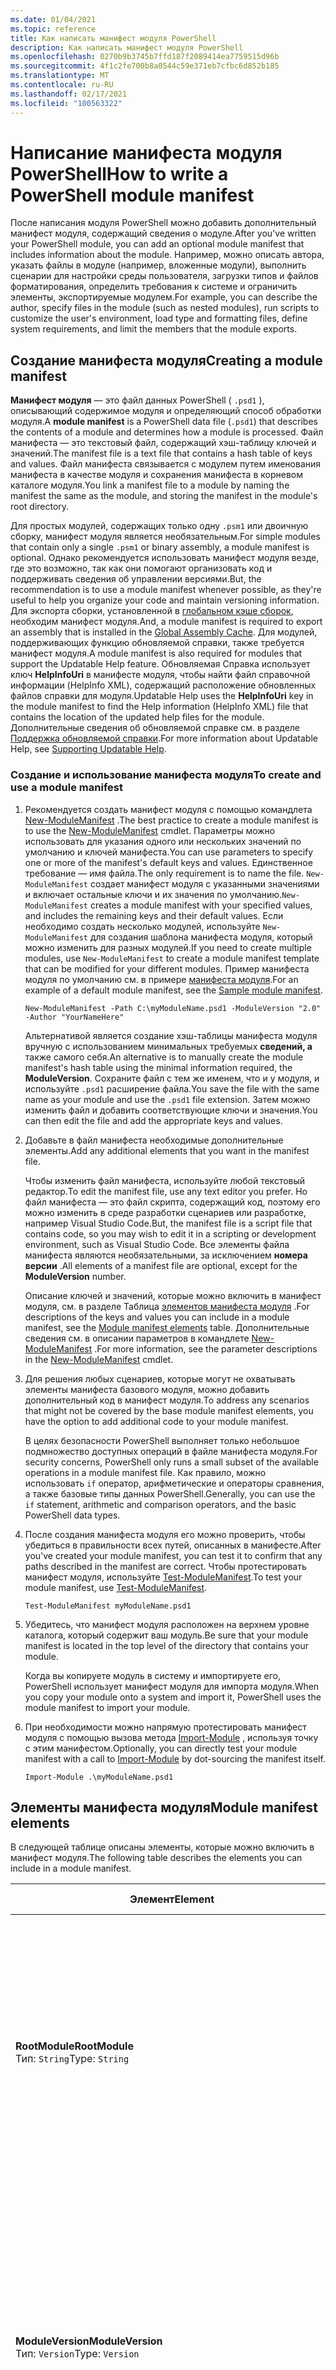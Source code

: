 ```yaml
---
ms.date: 01/04/2021
ms.topic: reference
title: Как написать манифест модуля PowerShell
description: Как написать манифест модуля PowerShell
ms.openlocfilehash: 0270b9b3745b7ffd187f2089414ea7759515d96b
ms.sourcegitcommit: 4f1c2fe700b8a0544c59e371eb7cfbc6d852b185
ms.translationtype: MT
ms.contentlocale: ru-RU
ms.lasthandoff: 02/17/2021
ms.locfileid: "100563322"
---
```

# <a name="how-to-write-a-powershell-module-manifest"></a><span data-ttu-id="43aaa-103">Написание манифеста модуля PowerShell</span><span class="sxs-lookup"><span data-stu-id="43aaa-103">How to write a PowerShell module manifest</span></span>

<span data-ttu-id="43aaa-104">После написания модуля PowerShell можно добавить дополнительный манифест модуля, содержащий сведения о модуле.</span><span class="sxs-lookup"><span data-stu-id="43aaa-104">After you've written your PowerShell module, you can add an optional module manifest that includes information about the module.</span></span> <span data-ttu-id="43aaa-105">Например, можно описать автора, указать файлы в модуле (например, вложенные модули), выполнить сценарии для настройки среды пользователя, загрузки типов и файлов форматирования, определить требования к системе и ограничить элементы, экспортируемые модулем.</span><span class="sxs-lookup"><span data-stu-id="43aaa-105">For example, you can describe the author, specify files in the module (such as nested modules), run scripts to customize the user's environment, load type and formatting files, define system requirements, and limit the members that the module exports.</span></span>

## <a name="creating-a-module-manifest"></a><span data-ttu-id="43aaa-106">Создание манифеста модуля</span><span class="sxs-lookup"><span data-stu-id="43aaa-106">Creating a module manifest</span></span>

<span data-ttu-id="43aaa-107">**Манифест модуля** — это файл данных PowerShell ( `.psd1` ), описывающий содержимое модуля и определяющий способ обработки модуля.</span><span class="sxs-lookup"><span data-stu-id="43aaa-107">A **module manifest** is a PowerShell data file (`.psd1`) that describes the contents of a module and determines how a module is processed.</span></span> <span data-ttu-id="43aaa-108">Файл манифеста — это текстовый файл, содержащий хэш-таблицу ключей и значений.</span><span class="sxs-lookup"><span data-stu-id="43aaa-108">The manifest file is a text file that contains a hash table of keys and values.</span></span> <span data-ttu-id="43aaa-109">Файл манифеста связывается с модулем путем именования манифеста в качестве модуля и сохранения манифеста в корневом каталоге модуля.</span><span class="sxs-lookup"><span data-stu-id="43aaa-109">You link a manifest file to a module by naming the manifest the same as the module, and storing the manifest in the module's root directory.</span></span>

<span data-ttu-id="43aaa-110">Для простых модулей, содержащих только одну `.psm1` или двоичную сборку, манифест модуля является необязательным.</span><span class="sxs-lookup"><span data-stu-id="43aaa-110">For simple modules that contain only a single `.psm1` or binary assembly, a module manifest is optional.</span></span> <span data-ttu-id="43aaa-111">Однако рекомендуется использовать манифест модуля везде, где это возможно, так как они помогают организовать код и поддерживать сведения об управлении версиями.</span><span class="sxs-lookup"><span data-stu-id="43aaa-111">But, the recommendation is to use a module manifest whenever possible, as they're useful to help you organize your code and maintain versioning information.</span></span> <span data-ttu-id="43aaa-112">Для экспорта сборки, установленной в [глобальном кэше сборок](/dotnet/framework/app-domains/gac), необходим манифест модуля.</span><span class="sxs-lookup"><span data-stu-id="43aaa-112">And, a module manifest is required to export an assembly that is installed in the [Global Assembly Cache](/dotnet/framework/app-domains/gac).</span></span> <span data-ttu-id="43aaa-113">Для модулей, поддерживающих функцию обновляемой справки, также требуется манифест модуля.</span><span class="sxs-lookup"><span data-stu-id="43aaa-113">A module manifest is also required for modules that support the Updatable Help feature.</span></span> <span data-ttu-id="43aaa-114">Обновляемая Справка использует ключ **HelpInfoUri** в манифесте модуля, чтобы найти файл справочной информации (HelpInfo XML), содержащий расположение обновленных файлов справки для модуля.</span><span class="sxs-lookup"><span data-stu-id="43aaa-114">Updatable Help uses the **HelpInfoUri** key in the module manifest to find the Help information (HelpInfo XML) file that contains the location of the updated help files for the module.</span></span> <span data-ttu-id="43aaa-115">Дополнительные сведения об обновляемой справке см. в разделе [Поддержка обновляемой справки](./supporting-updatable-help.md).</span><span class="sxs-lookup"><span data-stu-id="43aaa-115">For more information about Updatable Help, see [Supporting Updatable Help](./supporting-updatable-help.md).</span></span>

### <a name="to-create-and-use-a-module-manifest"></a><span data-ttu-id="43aaa-116">Создание и использование манифеста модуля</span><span class="sxs-lookup"><span data-stu-id="43aaa-116">To create and use a module manifest</span></span>

1. <span data-ttu-id="43aaa-117">Рекомендуется создать манифест модуля с помощью командлета [New-ModuleManifest](/powershell/module/Microsoft.PowerShell.Core/New-ModuleManifest) .</span><span class="sxs-lookup"><span data-stu-id="43aaa-117">The best practice to create a module manifest is to use the [New-ModuleManifest](/powershell/module/Microsoft.PowerShell.Core/New-ModuleManifest) cmdlet.</span></span> <span data-ttu-id="43aaa-118">Параметры можно использовать для указания одного или нескольких значений по умолчанию и ключей манифеста.</span><span class="sxs-lookup"><span data-stu-id="43aaa-118">You can use parameters to specify one or more of the manifest's default keys and values.</span></span> <span data-ttu-id="43aaa-119">Единственное требование — имя файла.</span><span class="sxs-lookup"><span data-stu-id="43aaa-119">The only requirement is to name the file.</span></span> <span data-ttu-id="43aaa-120">`New-ModuleManifest` создает манифест модуля с указанными значениями и включает остальные ключи и их значения по умолчанию.</span><span class="sxs-lookup"><span data-stu-id="43aaa-120">`New-ModuleManifest` creates a module manifest with your specified values, and includes the remaining keys and their default values.</span></span> <span data-ttu-id="43aaa-121">Если необходимо создать несколько модулей, используйте `New-ModuleManifest` для создания шаблона манифеста модуля, который можно изменить для разных модулей.</span><span class="sxs-lookup"><span data-stu-id="43aaa-121">If you need to create multiple modules, use `New-ModuleManifest` to create a module manifest template that can be modified for your different modules.</span></span> <span data-ttu-id="43aaa-122">Пример манифеста модуля по умолчанию см. в примере [манифеста модуля](#sample-module-manifest).</span><span class="sxs-lookup"><span data-stu-id="43aaa-122">For an example of a default module manifest, see the [Sample module manifest](#sample-module-manifest).</span></span>

   `New-ModuleManifest -Path C:\myModuleName.psd1 -ModuleVersion "2.0" -Author "YourNameHere"`

   <span data-ttu-id="43aaa-123">Альтернативой является создание хэш-таблицы манифеста модуля вручную с использованием минимальных требуемых **сведений, а** также самого себя.</span><span class="sxs-lookup"><span data-stu-id="43aaa-123">An alternative is to manually create the module manifest's hash table using the minimal information required, the **ModuleVersion**.</span></span> <span data-ttu-id="43aaa-124">Сохраните файл с тем же именем, что и у модуля, и используйте `.psd1` расширение файла.</span><span class="sxs-lookup"><span data-stu-id="43aaa-124">You save the file with the same name as your module and use the `.psd1` file extension.</span></span> <span data-ttu-id="43aaa-125">Затем можно изменить файл и добавить соответствующие ключи и значения.</span><span class="sxs-lookup"><span data-stu-id="43aaa-125">You can then edit the file and add the appropriate keys and values.</span></span>

1. <span data-ttu-id="43aaa-126">Добавьте в файл манифеста необходимые дополнительные элементы.</span><span class="sxs-lookup"><span data-stu-id="43aaa-126">Add any additional elements that you want in the manifest file.</span></span>

   <span data-ttu-id="43aaa-127">Чтобы изменить файл манифеста, используйте любой текстовый редактор.</span><span class="sxs-lookup"><span data-stu-id="43aaa-127">To edit the manifest file, use any text editor you prefer.</span></span> <span data-ttu-id="43aaa-128">Но файл манифеста — это файл скрипта, содержащий код, поэтому его можно изменить в среде разработки сценариев или разработке, например Visual Studio Code.</span><span class="sxs-lookup"><span data-stu-id="43aaa-128">But, the manifest file is a script file that contains code, so you may wish to edit it in a scripting or development environment, such as Visual Studio Code.</span></span> <span data-ttu-id="43aaa-129">Все элементы файла манифеста являются необязательными, за исключением **номера версии** .</span><span class="sxs-lookup"><span data-stu-id="43aaa-129">All elements of a manifest file are optional, except for the **ModuleVersion** number.</span></span>

   <span data-ttu-id="43aaa-130">Описание ключей и значений, которые можно включить в манифест модуля, см. в разделе Таблица [элементов манифеста модуля](#module-manifest-elements) .</span><span class="sxs-lookup"><span data-stu-id="43aaa-130">For descriptions of the keys and values you can include in a module manifest, see the [Module manifest elements](#module-manifest-elements) table.</span></span> <span data-ttu-id="43aaa-131">Дополнительные сведения см. в описании параметров в командлете [New-ModuleManifest](/powershell/module/Microsoft.PowerShell.Core/New-ModuleManifest) .</span><span class="sxs-lookup"><span data-stu-id="43aaa-131">For more information, see the parameter descriptions in the [New-ModuleManifest](/powershell/module/Microsoft.PowerShell.Core/New-ModuleManifest) cmdlet.</span></span>

1. <span data-ttu-id="43aaa-132">Для решения любых сценариев, которые могут не охватывать элементы манифеста базового модуля, можно добавить дополнительный код в манифест модуля.</span><span class="sxs-lookup"><span data-stu-id="43aaa-132">To address any scenarios that might not be covered by the base module manifest elements, you have the option to add additional code to your module manifest.</span></span>

   <span data-ttu-id="43aaa-133">В целях безопасности PowerShell выполняет только небольшое подмножество доступных операций в файле манифеста модуля.</span><span class="sxs-lookup"><span data-stu-id="43aaa-133">For security concerns, PowerShell only runs a small subset of the available operations in a module manifest file.</span></span> <span data-ttu-id="43aaa-134">Как правило, можно использовать `if` оператор, арифметические и операторы сравнения, а также базовые типы данных PowerShell.</span><span class="sxs-lookup"><span data-stu-id="43aaa-134">Generally, you can use the `if` statement, arithmetic and comparison operators, and the basic PowerShell data types.</span></span>

1. <span data-ttu-id="43aaa-135">После создания манифеста модуля его можно проверить, чтобы убедиться в правильности всех путей, описанных в манифесте.</span><span class="sxs-lookup"><span data-stu-id="43aaa-135">After you've created your module manifest, you can test it to confirm that any paths described in the manifest are correct.</span></span> <span data-ttu-id="43aaa-136">Чтобы протестировать манифест модуля, используйте [Test-ModuleManifest](/powershell/module/Microsoft.PowerShell.Core/Test-ModuleManifest).</span><span class="sxs-lookup"><span data-stu-id="43aaa-136">To test your module manifest, use [Test-ModuleManifest](/powershell/module/Microsoft.PowerShell.Core/Test-ModuleManifest).</span></span>

   `Test-ModuleManifest myModuleName.psd1`

1. <span data-ttu-id="43aaa-137">Убедитесь, что манифест модуля расположен на верхнем уровне каталога, который содержит ваш модуль.</span><span class="sxs-lookup"><span data-stu-id="43aaa-137">Be sure that your module manifest is located in the top level of the directory that contains your module.</span></span>

   <span data-ttu-id="43aaa-138">Когда вы копируете модуль в систему и импортируете его, PowerShell использует манифест модуля для импорта модуля.</span><span class="sxs-lookup"><span data-stu-id="43aaa-138">When you copy your module onto a system and import it, PowerShell uses the module manifest to import your module.</span></span>

1. <span data-ttu-id="43aaa-139">При необходимости можно напрямую протестировать манифест модуля с помощью вызова метода [Import-Module](/powershell/module/Microsoft.PowerShell.Core/Import-Module) , используя точку с этим манифестом.</span><span class="sxs-lookup"><span data-stu-id="43aaa-139">Optionally, you can directly test your module manifest with a call to [Import-Module](/powershell/module/Microsoft.PowerShell.Core/Import-Module) by dot-sourcing the manifest itself.</span></span>

   `Import-Module .\myModuleName.psd1`

## <a name="module-manifest-elements"></a><span data-ttu-id="43aaa-140">Элементы манифеста модуля</span><span class="sxs-lookup"><span data-stu-id="43aaa-140">Module manifest elements</span></span>

<span data-ttu-id="43aaa-141">В следующей таблице описаны элементы, которые можно включить в манифест модуля.</span><span class="sxs-lookup"><span data-stu-id="43aaa-141">The following table describes the elements you can include in a module manifest.</span></span>

|<span data-ttu-id="43aaa-142">Элемент</span><span class="sxs-lookup"><span data-stu-id="43aaa-142">Element</span></span>|<span data-ttu-id="43aaa-143">Значение по умолчанию</span><span class="sxs-lookup"><span data-stu-id="43aaa-143">Default</span></span>|<span data-ttu-id="43aaa-144">Описание</span><span class="sxs-lookup"><span data-stu-id="43aaa-144">Description</span></span>|
|-------------|-------------|-----------------|
|<span data-ttu-id="43aaa-145">**RootModule**</span><span class="sxs-lookup"><span data-stu-id="43aaa-145">**RootModule**</span></span><br /> <span data-ttu-id="43aaa-146">Тип: `String`</span><span class="sxs-lookup"><span data-stu-id="43aaa-146">Type: `String`</span></span>|`<empty string>`|<span data-ttu-id="43aaa-147">Модуль скрипта или файл двоичного модуля, связанный с этим манифестом.</span><span class="sxs-lookup"><span data-stu-id="43aaa-147">Script module or binary module file associated with this manifest.</span></span> <span data-ttu-id="43aaa-148">Предыдущие версии PowerShell вызвали этот элемент **модулетопроцесс**.</span><span class="sxs-lookup"><span data-stu-id="43aaa-148">Previous versions of PowerShell called this element the **ModuleToProcess**.</span></span><br /> <span data-ttu-id="43aaa-149">Возможные типы для корневого модуля могут быть пустыми, что создает модуль **манифеста** , имя модуля скрипта ( `.psm1` ) или имя двоичного модуля ( `.exe` или `.dll` ).</span><span class="sxs-lookup"><span data-stu-id="43aaa-149">Possible types for the root module can be empty, which creates a **Manifest** module, the name of a script module (`.psm1`), or the name of a binary module (`.exe` or `.dll`).</span></span> <span data-ttu-id="43aaa-150">При размещении имени манифеста модуля ( `.psd1` ) или файла скрипта ( `.ps1` ) в этом элементе возникает ошибка.</span><span class="sxs-lookup"><span data-stu-id="43aaa-150">Placing the name of a module manifest (`.psd1`) or a script file (`.ps1`) in this element causes an error.</span></span> <br /> <span data-ttu-id="43aaa-151">Пример: `RootModule = 'ScriptModule.psm1'`</span><span class="sxs-lookup"><span data-stu-id="43aaa-151">Example: `RootModule = 'ScriptModule.psm1'`</span></span>|
|<span data-ttu-id="43aaa-152">**ModuleVersion**</span><span class="sxs-lookup"><span data-stu-id="43aaa-152">**ModuleVersion**</span></span><br /> <span data-ttu-id="43aaa-153">Тип: `Version`</span><span class="sxs-lookup"><span data-stu-id="43aaa-153">Type: `Version`</span></span>|`'0.0.1'`|<span data-ttu-id="43aaa-154">Номер версии этого модуля.</span><span class="sxs-lookup"><span data-stu-id="43aaa-154">Version number of this module.</span></span> <span data-ttu-id="43aaa-155">Если значение не задано, `New-ModuleManifest`   используется значение по умолчанию.</span><span class="sxs-lookup"><span data-stu-id="43aaa-155">If a value isn't specified, `New-ModuleManifest`   uses the default.</span></span> <span data-ttu-id="43aaa-156">Строка должна иметь возможность преобразования в тип, `Version` например `#.#.#.#` .</span><span class="sxs-lookup"><span data-stu-id="43aaa-156">The string must be able to convert to the type `Version` for example `#.#.#.#`.</span></span> <span data-ttu-id="43aaa-157">`Import-Module` загружает первый найденный модуль в **$PSModulePath** , который соответствует имени, и имеет по крайней мере **высокое значение в** качестве параметра **MinimumVersion** .</span><span class="sxs-lookup"><span data-stu-id="43aaa-157">`Import-Module` loads the first module it finds on the **$PSModulePath** that matches the name, and has at least as high a **ModuleVersion**, as the **MinimumVersion** parameter.</span></span> <span data-ttu-id="43aaa-158">Чтобы импортировать определенную версию, используйте `Import-Module` параметр **RequiredVersion** командлета.</span><span class="sxs-lookup"><span data-stu-id="43aaa-158">To import a specific version, use the `Import-Module` cmdlet's **RequiredVersion** parameter.</span></span><br /> <span data-ttu-id="43aaa-159">Пример: `ModuleVersion = '1.0'`</span><span class="sxs-lookup"><span data-stu-id="43aaa-159">Example: `ModuleVersion = '1.0'`</span></span>|
|<span data-ttu-id="43aaa-160">**GUID**</span><span class="sxs-lookup"><span data-stu-id="43aaa-160">**GUID**</span></span><br /> <span data-ttu-id="43aaa-161">Тип: `GUID`</span><span class="sxs-lookup"><span data-stu-id="43aaa-161">Type: `GUID`</span></span>|`'<GUID>'`|<span data-ttu-id="43aaa-162">Идентификатор, используемый для уникальной идентификации этого модуля.</span><span class="sxs-lookup"><span data-stu-id="43aaa-162">ID used to uniquely identify this module.</span></span> <span data-ttu-id="43aaa-163">Если значение не указано, `New-ModuleManifest` автоматически создает значение.</span><span class="sxs-lookup"><span data-stu-id="43aaa-163">If a value isn't specified, `New-ModuleManifest` autogenerates the value.</span></span> <span data-ttu-id="43aaa-164">В настоящее время модуль нельзя импортировать по **идентификатору GUID**.</span><span class="sxs-lookup"><span data-stu-id="43aaa-164">You can't currently import a module by **GUID**.</span></span> <br /> <span data-ttu-id="43aaa-165">Пример: `GUID = 'cfc45206-1e49-459d-a8ad-5b571ef94857'`</span><span class="sxs-lookup"><span data-stu-id="43aaa-165">Example: `GUID = 'cfc45206-1e49-459d-a8ad-5b571ef94857'`</span></span>|
|<span data-ttu-id="43aaa-166">**Автор**</span><span class="sxs-lookup"><span data-stu-id="43aaa-166">**Author**</span></span><br /> <span data-ttu-id="43aaa-167">Тип: `String`</span><span class="sxs-lookup"><span data-stu-id="43aaa-167">Type: `String`</span></span>|`'<Current user>'`|<span data-ttu-id="43aaa-168">Автор этого модуля.</span><span class="sxs-lookup"><span data-stu-id="43aaa-168">Author of this module.</span></span> <span data-ttu-id="43aaa-169">Если значение не указано, `New-ModuleManifest` использует текущего пользователя.</span><span class="sxs-lookup"><span data-stu-id="43aaa-169">If a value isn't specified, `New-ModuleManifest` uses the current user.</span></span> <br /> <span data-ttu-id="43aaa-170">Пример: `Author = 'AuthorNameHere'`</span><span class="sxs-lookup"><span data-stu-id="43aaa-170">Example: `Author = 'AuthorNameHere'`</span></span>|
|<span data-ttu-id="43aaa-171">**CompanyName**</span><span class="sxs-lookup"><span data-stu-id="43aaa-171">**CompanyName**</span></span><br /> <span data-ttu-id="43aaa-172">Тип: `String`</span><span class="sxs-lookup"><span data-stu-id="43aaa-172">Type: `String`</span></span>|`'Unknown'`|<span data-ttu-id="43aaa-173">Компания или поставщик этого модуля.</span><span class="sxs-lookup"><span data-stu-id="43aaa-173">Company or vendor of this module.</span></span> <span data-ttu-id="43aaa-174">Если значение не задано, `New-ModuleManifest` используется значение по умолчанию.</span><span class="sxs-lookup"><span data-stu-id="43aaa-174">If a value isn't specified, `New-ModuleManifest` uses the default.</span></span><br /> <span data-ttu-id="43aaa-175">Пример: `CompanyName = 'Fabrikam'`</span><span class="sxs-lookup"><span data-stu-id="43aaa-175">Example: `CompanyName = 'Fabrikam'`</span></span>|
|<span data-ttu-id="43aaa-176">**Авторские права**</span><span class="sxs-lookup"><span data-stu-id="43aaa-176">**Copyright**</span></span><br /> <span data-ttu-id="43aaa-177">Тип: `String`</span><span class="sxs-lookup"><span data-stu-id="43aaa-177">Type: `String`</span></span>|`'(c) <Author>. All rights reserved.'`| <span data-ttu-id="43aaa-178">Заявление об авторских правах для этого модуля.</span><span class="sxs-lookup"><span data-stu-id="43aaa-178">Copyright statement for this module.</span></span> <span data-ttu-id="43aaa-179">Если значение не указано, `New-ModuleManifest` то использует значение по умолчанию с текущим пользователем в качестве `<Author>` .</span><span class="sxs-lookup"><span data-stu-id="43aaa-179">If a value isn't specified, `New-ModuleManifest` uses the default with the current user as the `<Author>`.</span></span> <span data-ttu-id="43aaa-180">Чтобы указать автора, используйте параметр **Author** .</span><span class="sxs-lookup"><span data-stu-id="43aaa-180">To specify an author, use the **Author** parameter.</span></span> <br /> <span data-ttu-id="43aaa-181">Пример: `Copyright = '2019 AuthorName. All rights reserved.'`</span><span class="sxs-lookup"><span data-stu-id="43aaa-181">Example: `Copyright = '2019 AuthorName. All rights reserved.'`</span></span>|
|<span data-ttu-id="43aaa-182">**Описание**</span><span class="sxs-lookup"><span data-stu-id="43aaa-182">**Description**</span></span><br /> <span data-ttu-id="43aaa-183">Тип: `String`</span><span class="sxs-lookup"><span data-stu-id="43aaa-183">Type: `String`</span></span>|`<empty string>`|<span data-ttu-id="43aaa-184">Описание функциональных возможностей, предоставляемых этим модулем.</span><span class="sxs-lookup"><span data-stu-id="43aaa-184">Description of the functionality provided by this module.</span></span><br /> <span data-ttu-id="43aaa-185">Пример: `Description = 'This is the module's description.'`</span><span class="sxs-lookup"><span data-stu-id="43aaa-185">Example: `Description = 'This is the module's description.'`</span></span>|
|<span data-ttu-id="43aaa-186">**PowerShellVersion**</span><span class="sxs-lookup"><span data-stu-id="43aaa-186">**PowerShellVersion**</span></span><br /> <span data-ttu-id="43aaa-187">Тип: `Version`</span><span class="sxs-lookup"><span data-stu-id="43aaa-187">Type: `Version`</span></span>|`<empty string>`|<span data-ttu-id="43aaa-188">Минимальная версия модуля PowerShell, необходимая для этого модуля.</span><span class="sxs-lookup"><span data-stu-id="43aaa-188">Minimum version of the PowerShell engine required by this module.</span></span> <span data-ttu-id="43aaa-189">Допустимые значения: 1,0, 2,0, 3,0, 4,0, 5,0, 5,1, 6,0, 6,1, 6,2, 7,0 и 7,1.</span><span class="sxs-lookup"><span data-stu-id="43aaa-189">Valid values are 1.0, 2.0, 3.0, 4.0, 5.0, 5.1, 6.0, 6.1, 6.2, 7.0 and 7.1.</span></span><br /> <span data-ttu-id="43aaa-190">Пример: `PowerShellVersion = '5.0'`</span><span class="sxs-lookup"><span data-stu-id="43aaa-190">Example: `PowerShellVersion = '5.0'`</span></span>|
|<span data-ttu-id="43aaa-191">**повершеллхостнаме**</span><span class="sxs-lookup"><span data-stu-id="43aaa-191">**PowerShellHostName**</span></span><br /> <span data-ttu-id="43aaa-192">Тип: `String`</span><span class="sxs-lookup"><span data-stu-id="43aaa-192">Type: `String`</span></span>|`<empty string>`|<span data-ttu-id="43aaa-193">Имя узла PowerShell, необходимого для этого модуля.</span><span class="sxs-lookup"><span data-stu-id="43aaa-193">Name of the PowerShell host required by this module.</span></span> <span data-ttu-id="43aaa-194">Это имя предоставляется в PowerShell.</span><span class="sxs-lookup"><span data-stu-id="43aaa-194">This name is provided by PowerShell.</span></span> <span data-ttu-id="43aaa-195">Чтобы найти имя основной программы, в программе введите: `$host.name` .</span><span class="sxs-lookup"><span data-stu-id="43aaa-195">To find the name of a host program, in the program, type: `$host.name`.</span></span><br /> <span data-ttu-id="43aaa-196">Пример: `PowerShellHostName = 'ConsoleHost'`</span><span class="sxs-lookup"><span data-stu-id="43aaa-196">Example: `PowerShellHostName = 'ConsoleHost'`</span></span>|
|<span data-ttu-id="43aaa-197">**повершеллхостверсион**</span><span class="sxs-lookup"><span data-stu-id="43aaa-197">**PowerShellHostVersion**</span></span><br /> <span data-ttu-id="43aaa-198">Тип: `Version`</span><span class="sxs-lookup"><span data-stu-id="43aaa-198">Type: `Version`</span></span>|`<empty string>`|<span data-ttu-id="43aaa-199">Минимальная версия узла PowerShell, необходимая для этого модуля.</span><span class="sxs-lookup"><span data-stu-id="43aaa-199">Minimum version of the PowerShell host required by this module.</span></span><br /> <span data-ttu-id="43aaa-200">Пример: `PowerShellHostVersion = '2.0'`</span><span class="sxs-lookup"><span data-stu-id="43aaa-200">Example: `PowerShellHostVersion = '2.0'`</span></span>|
|<span data-ttu-id="43aaa-201">**дотнетфрамеворкверсион**</span><span class="sxs-lookup"><span data-stu-id="43aaa-201">**DotNetFrameworkVersion**</span></span><br /> <span data-ttu-id="43aaa-202">Тип: `Version`</span><span class="sxs-lookup"><span data-stu-id="43aaa-202">Type: `Version`</span></span>|`<empty string>`|<span data-ttu-id="43aaa-203">Минимальная версия платформы Microsoft .NET, необходимая для этого модуля.</span><span class="sxs-lookup"><span data-stu-id="43aaa-203">Minimum version of Microsoft .NET Framework required by this module.</span></span> <span data-ttu-id="43aaa-204">Этот предварительный компонент действителен только для выпуска PowerShell Desktop Edition, например PowerShell 5,1.</span><span class="sxs-lookup"><span data-stu-id="43aaa-204">This prerequisite is valid for the PowerShell Desktop edition only, such as PowerShell 5.1.</span></span><br /> <span data-ttu-id="43aaa-205">Пример: `DotNetFrameworkVersion = '3.5'`</span><span class="sxs-lookup"><span data-stu-id="43aaa-205">Example: `DotNetFrameworkVersion = '3.5'`</span></span>|
|<span data-ttu-id="43aaa-206">**CLRVersion**</span><span class="sxs-lookup"><span data-stu-id="43aaa-206">**CLRVersion**</span></span><br /> <span data-ttu-id="43aaa-207">Тип: `Version`</span><span class="sxs-lookup"><span data-stu-id="43aaa-207">Type: `Version`</span></span>|`<empty string>`|<span data-ttu-id="43aaa-208">Минимальная версия среды CLR, необходимая для этого модуля.</span><span class="sxs-lookup"><span data-stu-id="43aaa-208">Minimum version of the common language runtime (CLR) required by this module.</span></span> <span data-ttu-id="43aaa-209">Этот предварительный компонент действителен только для выпуска PowerShell Desktop Edition, например PowerShell 5,1.</span><span class="sxs-lookup"><span data-stu-id="43aaa-209">This prerequisite is valid for the PowerShell Desktop edition only, such as PowerShell 5.1.</span></span><br /> <span data-ttu-id="43aaa-210">Пример: `CLRVersion = '3.5'`</span><span class="sxs-lookup"><span data-stu-id="43aaa-210">Example: `CLRVersion = '3.5'`</span></span>|
|<span data-ttu-id="43aaa-211">**ProcessorArchitecture**</span><span class="sxs-lookup"><span data-stu-id="43aaa-211">**ProcessorArchitecture**</span></span><br /> <span data-ttu-id="43aaa-212">Тип: `ProcessorArchitecture`</span><span class="sxs-lookup"><span data-stu-id="43aaa-212">Type: `ProcessorArchitecture`</span></span>|`<empty string>`|<span data-ttu-id="43aaa-213">Архитектура процессора (отсутствует, x86, AMD64), необходимая для этого модуля.</span><span class="sxs-lookup"><span data-stu-id="43aaa-213">Processor architecture (None, X86, Amd64) required by this module.</span></span> <span data-ttu-id="43aaa-214">Допустимые значения: x86, AMD64, ARM, IA64, MSIL и None (неизвестный или не указан).</span><span class="sxs-lookup"><span data-stu-id="43aaa-214">Valid values are x86, AMD64, Arm, IA64, MSIL, and None (unknown or unspecified).</span></span><br /> <span data-ttu-id="43aaa-215">Пример: `ProcessorArchitecture = 'x86'`</span><span class="sxs-lookup"><span data-stu-id="43aaa-215">Example: `ProcessorArchitecture = 'x86'`</span></span>|
|<span data-ttu-id="43aaa-216">**RequiredModules**</span><span class="sxs-lookup"><span data-stu-id="43aaa-216">**RequiredModules**</span></span><br /> <span data-ttu-id="43aaa-217">Тип: `Object[]`</span><span class="sxs-lookup"><span data-stu-id="43aaa-217">Type: `Object[]`</span></span>|`@()`|<span data-ttu-id="43aaa-218">Модули, которые необходимо импортировать в глобальную среду перед импортом этого модуля.</span><span class="sxs-lookup"><span data-stu-id="43aaa-218">Modules that must be imported into the global environment prior to importing this module.</span></span> <span data-ttu-id="43aaa-219">Это загружает все перечисленные модули, если они еще не загружены.</span><span class="sxs-lookup"><span data-stu-id="43aaa-219">This loads any modules listed unless they've already been loaded.</span></span> <span data-ttu-id="43aaa-220">Так, некоторые модули могли быть загружены другим модулем.</span><span class="sxs-lookup"><span data-stu-id="43aaa-220">For example, some modules may already be loaded by a different module.</span></span> <span data-ttu-id="43aaa-221">Можно указать конкретную версию для загрузки с помощью `RequiredVersion` , а не `ModuleVersion` .</span><span class="sxs-lookup"><span data-stu-id="43aaa-221">It's possible to specify a specific version to load using `RequiredVersion` rather than `ModuleVersion`.</span></span> <span data-ttu-id="43aaa-222">Когда `ModuleVersion` используется, будет загружена последняя версия, доступная по меньшей мере с указанной версией.</span><span class="sxs-lookup"><span data-stu-id="43aaa-222">When `ModuleVersion` is used it will load the newest version available with a minimum of the version specified.</span></span> <span data-ttu-id="43aaa-223">В значении параметра строки и хэш-таблицы можно объединять.</span><span class="sxs-lookup"><span data-stu-id="43aaa-223">You can combine strings and hash tables in the parameter value.</span></span><br /> <span data-ttu-id="43aaa-224">Пример: `RequiredModules = @("MyModule", @{ModuleName="MyDependentModule"; ModuleVersion="2.0"; GUID="cfc45206-1e49-459d-a8ad-5b571ef94857"})`</span><span class="sxs-lookup"><span data-stu-id="43aaa-224">Example: `RequiredModules = @("MyModule", @{ModuleName="MyDependentModule"; ModuleVersion="2.0"; GUID="cfc45206-1e49-459d-a8ad-5b571ef94857"})`</span></span><br /> <span data-ttu-id="43aaa-225">Пример: `RequiredModules = @("MyModule", @{ModuleName="MyDependentModule"; RequiredVersion="1.5"; GUID="cfc45206-1e49-459d-a8ad-5b571ef94857"})`</span><span class="sxs-lookup"><span data-stu-id="43aaa-225">Example: `RequiredModules = @("MyModule", @{ModuleName="MyDependentModule"; RequiredVersion="1.5"; GUID="cfc45206-1e49-459d-a8ad-5b571ef94857"})`</span></span>|
|<span data-ttu-id="43aaa-226">**рекуиредассемблиес**</span><span class="sxs-lookup"><span data-stu-id="43aaa-226">**RequiredAssemblies**</span></span><br /> <span data-ttu-id="43aaa-227">Тип: `String[]`</span><span class="sxs-lookup"><span data-stu-id="43aaa-227">Type: `String[]`</span></span>|`@()`|<span data-ttu-id="43aaa-228">Сборки, которые должны быть загружены перед импортом этого модуля.</span><span class="sxs-lookup"><span data-stu-id="43aaa-228">Assemblies that must be loaded prior to importing this module.</span></span> <span data-ttu-id="43aaa-229">Указывает `.dll` имена файлов сборки (), которые требуются для модуля.</span><span class="sxs-lookup"><span data-stu-id="43aaa-229">Specifies the assembly (`.dll`) file names that the module requires.</span></span><br /> <span data-ttu-id="43aaa-230">PowerShell загружает указанные сборки перед обновлением типов или форматов, импортом вложенных модулей или импортом файла модуля, который указан в значении ключа RootModule.</span><span class="sxs-lookup"><span data-stu-id="43aaa-230">PowerShell loads the specified assemblies before updating types or formats, importing nested modules, or importing the module file that is specified in the value of the RootModule key.</span></span> <span data-ttu-id="43aaa-231">Используйте этот параметр, чтобы получить список всех сборок, необходимых для модуля.</span><span class="sxs-lookup"><span data-stu-id="43aaa-231">Use this parameter to list all the assemblies that the module requires.</span></span><br /> <span data-ttu-id="43aaa-232">Пример: `RequiredAssemblies = @("assembly1.dll", "assembly2.dll", "assembly3.dll")`</span><span class="sxs-lookup"><span data-stu-id="43aaa-232">Example: `RequiredAssemblies = @("assembly1.dll", "assembly2.dll", "assembly3.dll")`</span></span>|
|<span data-ttu-id="43aaa-233">**скриптстопроцесс**</span><span class="sxs-lookup"><span data-stu-id="43aaa-233">**ScriptsToProcess**</span></span><br /> <span data-ttu-id="43aaa-234">Тип: `String[]`</span><span class="sxs-lookup"><span data-stu-id="43aaa-234">Type: `String[]`</span></span>|`@()`|<span data-ttu-id="43aaa-235">Файлы скриптов ( `.ps1` ), которые выполняются в состоянии сеанса вызывающего объекта при импорте модуля.</span><span class="sxs-lookup"><span data-stu-id="43aaa-235">Script (`.ps1`) files that are run in the caller's session state when the module is imported.</span></span> <span data-ttu-id="43aaa-236">Это может быть глобальное состояние сеанса или, для вложенных модулей, состояние сеанса другого модуля.</span><span class="sxs-lookup"><span data-stu-id="43aaa-236">This could be the global session state or, for nested modules, the session state of another module.</span></span> <span data-ttu-id="43aaa-237">Эти скрипты можно использовать для подготовки среды точно так же, как в скрипте.</span><span class="sxs-lookup"><span data-stu-id="43aaa-237">You can use these scripts to prepare an environment just as you might use a log in script.</span></span><br /> <span data-ttu-id="43aaa-238">Эти скрипты выполняются до загрузки всех модулей, перечисленных в манифесте.</span><span class="sxs-lookup"><span data-stu-id="43aaa-238">These scripts are run before any of the modules listed in the manifest are loaded.</span></span> <br /> <span data-ttu-id="43aaa-239">Пример: `ScriptsToProcess = @("script1.ps1", "script2.ps1", "script3.ps1")`</span><span class="sxs-lookup"><span data-stu-id="43aaa-239">Example: `ScriptsToProcess = @("script1.ps1", "script2.ps1", "script3.ps1")`</span></span>|
|<span data-ttu-id="43aaa-240">**типестопроцесс**</span><span class="sxs-lookup"><span data-stu-id="43aaa-240">**TypesToProcess**</span></span><br /> <span data-ttu-id="43aaa-241">Тип: `String[]`</span><span class="sxs-lookup"><span data-stu-id="43aaa-241">Type: `String[]`</span></span>|`@()`|<span data-ttu-id="43aaa-242">Файлы типов ( `.ps1xml` ), которые будут загружены при импорте этого модуля.</span><span class="sxs-lookup"><span data-stu-id="43aaa-242">Type files (`.ps1xml`) to be loaded when importing this module.</span></span> <br /> <span data-ttu-id="43aaa-243">Пример: `TypesToProcess = @("type1.ps1xml", "type2.ps1xml", "type3.ps1xml")`</span><span class="sxs-lookup"><span data-stu-id="43aaa-243">Example: `TypesToProcess = @("type1.ps1xml", "type2.ps1xml", "type3.ps1xml")`</span></span>|
|<span data-ttu-id="43aaa-244">**форматстопроцесс**</span><span class="sxs-lookup"><span data-stu-id="43aaa-244">**FormatsToProcess**</span></span><br /> <span data-ttu-id="43aaa-245">Тип: `String[]`</span><span class="sxs-lookup"><span data-stu-id="43aaa-245">Type: `String[]`</span></span>|`@()`|<span data-ttu-id="43aaa-246">Файлы форматирования ( `.ps1xml` ), которые должны быть загружены при импорте этого модуля.</span><span class="sxs-lookup"><span data-stu-id="43aaa-246">Format files (`.ps1xml`) to be loaded when importing this module.</span></span> <br /> <span data-ttu-id="43aaa-247">Пример: `FormatsToProcess = @("format1.ps1xml", "format2.ps1xml", "format3.ps1xml")`</span><span class="sxs-lookup"><span data-stu-id="43aaa-247">Example: `FormatsToProcess = @("format1.ps1xml", "format2.ps1xml", "format3.ps1xml")`</span></span>|
|<span data-ttu-id="43aaa-248">**NestedModules**</span><span class="sxs-lookup"><span data-stu-id="43aaa-248">**NestedModules**</span></span><br /> <span data-ttu-id="43aaa-249">Тип: `Object[]`</span><span class="sxs-lookup"><span data-stu-id="43aaa-249">Type: `Object[]`</span></span>|`@()`|<span data-ttu-id="43aaa-250">Модули для импорта как вложенные модули модуля, указанного в **RootModule** (Alias:**модулетопроцесс**).</span><span class="sxs-lookup"><span data-stu-id="43aaa-250">Modules to import as nested modules of the module specified in **RootModule** (alias:**ModuleToProcess**).</span></span><br /> <span data-ttu-id="43aaa-251">Добавление имени модуля в этот элемент аналогично вызову `Import-Module` из скрипта или кода сборки.</span><span class="sxs-lookup"><span data-stu-id="43aaa-251">Adding a module name to this element is similar to calling `Import-Module` from within your script or assembly code.</span></span> <span data-ttu-id="43aaa-252">Основное отличие от использования файла манифеста состоит в том, что проще увидеть, что вы загружаете.</span><span class="sxs-lookup"><span data-stu-id="43aaa-252">The main difference by using a manifest file is that it's easier to see what you're loading.</span></span> <span data-ttu-id="43aaa-253">Если не удается загрузить модуль, вы еще не загрузили фактический модуль.</span><span class="sxs-lookup"><span data-stu-id="43aaa-253">And, if a module fails to load, you will not yet have loaded your actual module.</span></span><br /> <span data-ttu-id="43aaa-254">Помимо других модулей, здесь также можно загрузить файлы сценариев ( `.ps1` ).</span><span class="sxs-lookup"><span data-stu-id="43aaa-254">In addition to other modules, you may also load script (`.ps1`) files here.</span></span> <span data-ttu-id="43aaa-255">Эти файлы будут выполняться в контексте корневого модуля.</span><span class="sxs-lookup"><span data-stu-id="43aaa-255">These files will execute in the context of the root module.</span></span> <span data-ttu-id="43aaa-256">Это эквивалентно тому, что точка помещает сценарий в корневой модуль.</span><span class="sxs-lookup"><span data-stu-id="43aaa-256">This is equivalent to dot sourcing the script in your root module.</span></span> <br /> <span data-ttu-id="43aaa-257">Пример: `NestedModules = @("script.ps1", @{ModuleName="MyModule"; ModuleVersion="1.0.0.0"; GUID="50cdb55f-5ab7-489f-9e94-4ec21ff51e59"})`</span><span class="sxs-lookup"><span data-stu-id="43aaa-257">Example: `NestedModules = @("script.ps1", @{ModuleName="MyModule"; ModuleVersion="1.0.0.0"; GUID="50cdb55f-5ab7-489f-9e94-4ec21ff51e59"})`</span></span>|
|<span data-ttu-id="43aaa-258">**FunctionsToExport**</span><span class="sxs-lookup"><span data-stu-id="43aaa-258">**FunctionsToExport**</span></span><br /> <span data-ttu-id="43aaa-259">Тип: `String[]`</span><span class="sxs-lookup"><span data-stu-id="43aaa-259">Type: `String[]`</span></span>|`@()`|<span data-ttu-id="43aaa-260">Указывает функции для экспорта из этого модуля. для лучшей производительности не используйте подстановочные знаки и не удаляйте запись, используйте пустой массив, если нет функций для экспорта.</span><span class="sxs-lookup"><span data-stu-id="43aaa-260">Specifies the functions to export from this module, for best performance, do not use wildcards and do not delete the entry, use an empty array if there are no functions to export.</span></span> <span data-ttu-id="43aaa-261">По умолчанию никакие функции не экспортируются.</span><span class="sxs-lookup"><span data-stu-id="43aaa-261">By default, no functions are exported.</span></span> <span data-ttu-id="43aaa-262">Этот ключ можно использовать для перечисления функций, экспортируемых модулем.</span><span class="sxs-lookup"><span data-stu-id="43aaa-262">You can use this key to list the functions that are exported by the module.</span></span><br /> <span data-ttu-id="43aaa-263">Модуль экспортирует функции в состояние сеанса вызывающего объекта.</span><span class="sxs-lookup"><span data-stu-id="43aaa-263">The module exports the functions to the caller's session state.</span></span> <span data-ttu-id="43aaa-264">Состояние сеанса вызывающего объекта может быть глобальным состоянием сеанса или, для вложенных модулей, состояние сеанса другого модуля.</span><span class="sxs-lookup"><span data-stu-id="43aaa-264">The caller's session state can be the global session state or, for nested modules, the session state of another module.</span></span> <span data-ttu-id="43aaa-265">При создании цепочки вложенных модулей все функции, экспортированные вложенным модулем, будут экспортированы в глобальное состояние сеанса, если только модуль в цепочке не будет ограничивать функцию с помощью ключа **FunctionsToExport** .</span><span class="sxs-lookup"><span data-stu-id="43aaa-265">When chaining nested modules, all functions that are exported by a nested module will be exported to the global session state unless a module in the chain restricts the function by using the **FunctionsToExport** key.</span></span><br /> <span data-ttu-id="43aaa-266">Если манифест экспортирует псевдонимы для функций, этот ключ может удалить функции, псевдонимы которых перечислены в ключе **алиасестоекспорт** , но этот ключ не может добавлять в список псевдонимы функций.</span><span class="sxs-lookup"><span data-stu-id="43aaa-266">If the manifest exports aliases for the functions, this key can remove functions whose aliases are listed in the **AliasesToExport** key, but this key cannot add function aliases to the list.</span></span> <br /> <span data-ttu-id="43aaa-267">Пример: `FunctionsToExport = @("function1", "function2", "function3")`</span><span class="sxs-lookup"><span data-stu-id="43aaa-267">Example: `FunctionsToExport = @("function1", "function2", "function3")`</span></span>|
|<span data-ttu-id="43aaa-268">**CmdletsToExport**</span><span class="sxs-lookup"><span data-stu-id="43aaa-268">**CmdletsToExport**</span></span><br /> <span data-ttu-id="43aaa-269">Тип: `String[]`</span><span class="sxs-lookup"><span data-stu-id="43aaa-269">Type: `String[]`</span></span>|`@()`|<span data-ttu-id="43aaa-270">Указывает командлеты для экспорта из этого модуля. для лучшей производительности не используйте подстановочные знаки и не удаляйте запись, используйте пустой массив, если нет командлетов для экспорта.</span><span class="sxs-lookup"><span data-stu-id="43aaa-270">Specifies the cmdlets to export from this module, for best performance, do not use wildcards and do not delete the entry, use an empty array if there are no cmdlets to export.</span></span> <span data-ttu-id="43aaa-271">По умолчанию командлеты не экспортируются.</span><span class="sxs-lookup"><span data-stu-id="43aaa-271">By default, no cmdlets are exported.</span></span> <span data-ttu-id="43aaa-272">Этот ключ можно использовать для перечисления командлетов, экспортируемых модулем.</span><span class="sxs-lookup"><span data-stu-id="43aaa-272">You can use this key to list the cmdlets that are exported by the module.</span></span><br /> <span data-ttu-id="43aaa-273">Состояние сеанса вызывающего объекта может быть глобальным состоянием сеанса или, для вложенных модулей, состояние сеанса другого модуля.</span><span class="sxs-lookup"><span data-stu-id="43aaa-273">The caller's session state can be the global session state or, for nested modules, the session state of another module.</span></span> <span data-ttu-id="43aaa-274">При цепочке вложенных модулей все командлеты, экспортированные вложенным модулем, будут экспортированы в глобальное состояние сеанса, если только модуль в цепочке не будет ограничивать командлет с помощью ключа **CmdletsToExport** .</span><span class="sxs-lookup"><span data-stu-id="43aaa-274">When you're chaining nested modules, all cmdlets that are exported by a nested module will be exported to the global session state unless a module in the chain restricts the cmdlet by using the **CmdletsToExport** key.</span></span><br /> <span data-ttu-id="43aaa-275">Если манифест экспортирует псевдонимы для командлетов, этот ключ может удалить командлеты, псевдонимы которых перечислены в ключе **алиасестоекспорт** , но этот раздел не может добавлять псевдонимы командлетов в список.</span><span class="sxs-lookup"><span data-stu-id="43aaa-275">If the manifest exports aliases for the cmdlets, this key can remove cmdlets whose aliases are listed in the **AliasesToExport** key, but this key cannot add cmdlet aliases to the list.</span></span> <br /> <span data-ttu-id="43aaa-276">Пример: `CmdletsToExport = @("Get-MyCmdlet", "Set-MyCmdlet", "Test-MyCmdlet")`</span><span class="sxs-lookup"><span data-stu-id="43aaa-276">Example: `CmdletsToExport = @("Get-MyCmdlet", "Set-MyCmdlet", "Test-MyCmdlet")`</span></span>|
|<span data-ttu-id="43aaa-277">**вариаблестоекспорт**</span><span class="sxs-lookup"><span data-stu-id="43aaa-277">**VariablesToExport**</span></span><br /> <span data-ttu-id="43aaa-278">Тип: `String[]`</span><span class="sxs-lookup"><span data-stu-id="43aaa-278">Type: `String[]`</span></span>|`'*'`|<span data-ttu-id="43aaa-279">Задает переменные, которые модуль экспортирует в состояние сеанса вызывающего объекта.</span><span class="sxs-lookup"><span data-stu-id="43aaa-279">Specifies the variables that the module exports to the caller's session state.</span></span> <span data-ttu-id="43aaa-280">Можно использовать подстановочные знаки.</span><span class="sxs-lookup"><span data-stu-id="43aaa-280">Wildcard characters are permitted.</span></span> <span data-ttu-id="43aaa-281">По умолчанию экспортируются все переменные ( `'*'` ).</span><span class="sxs-lookup"><span data-stu-id="43aaa-281">By default, all variables (`'*'`) are exported.</span></span> <span data-ttu-id="43aaa-282">Этот ключ можно использовать для ограничения переменных, экспортируемых модулем.</span><span class="sxs-lookup"><span data-stu-id="43aaa-282">You can use this key to restrict the variables that are exported by the module.</span></span><br /> <span data-ttu-id="43aaa-283">Состояние сеанса вызывающего объекта может быть глобальным состоянием сеанса или, для вложенных модулей, состояние сеанса другого модуля.</span><span class="sxs-lookup"><span data-stu-id="43aaa-283">The caller's session state can be the global session state or, for nested modules, the session state of another module.</span></span> <span data-ttu-id="43aaa-284">При цепочке вложенных модулей все переменные, экспортированные вложенным модулем, будут экспортированы в глобальное состояние сеанса, если только модуль в цепочке не будет ограничивать переменную с помощью ключа **вариаблестоекспорт** .</span><span class="sxs-lookup"><span data-stu-id="43aaa-284">When you are chaining nested modules, all variables that are exported by a nested module will be exported to the global session state unless a module in the chain restricts the variable by using the **VariablesToExport** key.</span></span><br /> <span data-ttu-id="43aaa-285">Если манифест также экспортирует псевдонимы для переменных, этот ключ может удалить переменные, псевдонимы которых перечислены в ключе **алиасестоекспорт** , но этот ключ не может добавлять в список псевдонимы переменных.</span><span class="sxs-lookup"><span data-stu-id="43aaa-285">If the manifest also exports aliases for the variables, this key can remove variables whose aliases are listed in the **AliasesToExport** key, but this key cannot add variable aliases to the list.</span></span> <br /> <span data-ttu-id="43aaa-286">Пример: `VariablesToExport = @('$MyVariable1', '$MyVariable2', '$MyVariable3')`</span><span class="sxs-lookup"><span data-stu-id="43aaa-286">Example: `VariablesToExport = @('$MyVariable1', '$MyVariable2', '$MyVariable3')`</span></span>|
|<span data-ttu-id="43aaa-287">**алиасестоекспорт**</span><span class="sxs-lookup"><span data-stu-id="43aaa-287">**AliasesToExport**</span></span><br /> <span data-ttu-id="43aaa-288">Тип: `String[]`</span><span class="sxs-lookup"><span data-stu-id="43aaa-288">Type: `String[]`</span></span>|`@()`|<span data-ttu-id="43aaa-289">Указывает псевдонимы для экспорта из этого модуля. для лучшей производительности не используйте подстановочные знаки и не удаляйте запись, используйте пустой массив, если нет псевдонимов для экспорта.</span><span class="sxs-lookup"><span data-stu-id="43aaa-289">Specifies the aliases to export from this module, for best performance, do not use wildcards and do not delete the entry, use an empty array if there are no aliases to export.</span></span> <span data-ttu-id="43aaa-290">По умолчанию никакие псевдонимы не экспортируются.</span><span class="sxs-lookup"><span data-stu-id="43aaa-290">By default, no aliases are exported.</span></span> <span data-ttu-id="43aaa-291">Этот ключ можно использовать для перечисления псевдонимов, экспортируемых модулем.</span><span class="sxs-lookup"><span data-stu-id="43aaa-291">You can use this key to list the aliases that are exported by the module.</span></span><br /> <span data-ttu-id="43aaa-292">Модуль экспортирует псевдонимы в состояние сеанса вызывающего объекта.</span><span class="sxs-lookup"><span data-stu-id="43aaa-292">The module exports the aliases to caller's session state.</span></span> <span data-ttu-id="43aaa-293">Состояние сеанса вызывающего объекта может быть глобальным состоянием сеанса или, для вложенных модулей, состояние сеанса другого модуля.</span><span class="sxs-lookup"><span data-stu-id="43aaa-293">The caller's session state can be the global session state or, for nested modules, the session state of another module.</span></span> <span data-ttu-id="43aaa-294">При создании цепочки вложенных модулей все псевдонимы, экспортированные вложенным модулем, будут в конечном итоге экспортироваться в глобальное состояние сеанса, если только модуль в цепочке не будет ограничивать псевдоним с помощью ключа **алиасестоекспорт** .</span><span class="sxs-lookup"><span data-stu-id="43aaa-294">When you are chaining nested modules, all aliases that are exported by a nested module will be ultimately exported to the global session state unless a module in the chain restricts the alias by using the **AliasesToExport** key.</span></span> <br /> <span data-ttu-id="43aaa-295">Пример: `AliasesToExport = @("MyAlias1", "MyAlias2", "MyAlias3")`</span><span class="sxs-lookup"><span data-stu-id="43aaa-295">Example: `AliasesToExport = @("MyAlias1", "MyAlias2", "MyAlias3")`</span></span>|
|<span data-ttu-id="43aaa-296">**DscResourcesToExport**</span><span class="sxs-lookup"><span data-stu-id="43aaa-296">**DscResourcesToExport**</span></span><br /> <span data-ttu-id="43aaa-297">Тип: `String[]`</span><span class="sxs-lookup"><span data-stu-id="43aaa-297">Type: `String[]`</span></span>|`@()`|<span data-ttu-id="43aaa-298">Указывает ресурсы DSC для экспорта из этого модуля.</span><span class="sxs-lookup"><span data-stu-id="43aaa-298">Specifies DSC resources to export from this module.</span></span> <span data-ttu-id="43aaa-299">Разрешено использовать подстановочные знаки.</span><span class="sxs-lookup"><span data-stu-id="43aaa-299">Wildcards are permitted.</span></span> <br /> <span data-ttu-id="43aaa-300">Пример: `DscResourcesToExport = @("DscResource1", "DscResource2", "DscResource3")`</span><span class="sxs-lookup"><span data-stu-id="43aaa-300">Example: `DscResourcesToExport = @("DscResource1", "DscResource2", "DscResource3")`</span></span>|
|<span data-ttu-id="43aaa-301">**модулелист**</span><span class="sxs-lookup"><span data-stu-id="43aaa-301">**ModuleList**</span></span><br /> <span data-ttu-id="43aaa-302">Тип: `Object[]`</span><span class="sxs-lookup"><span data-stu-id="43aaa-302">Type: `Object[]`</span></span>|`@()`|<span data-ttu-id="43aaa-303">Указывает все модули, Упакованные в этот модуль.</span><span class="sxs-lookup"><span data-stu-id="43aaa-303">Specifies all the modules that are packaged with this module.</span></span> <span data-ttu-id="43aaa-304">Эти модули можно вводить по имени, используя строку с разделителями-запятыми или хэш-таблицу с ключами **ModuleName** и **GUID** .</span><span class="sxs-lookup"><span data-stu-id="43aaa-304">These modules can be entered by name, using a comma-separated string, or as a hash table with **ModuleName** and **GUID** keys.</span></span> <span data-ttu-id="43aaa-305">Хэш-таблица может также иметь **необязательный** ключ «ключом».</span><span class="sxs-lookup"><span data-stu-id="43aaa-305">The hash table can also have an optional **ModuleVersion** key.</span></span> <span data-ttu-id="43aaa-306">Ключ **модулелист** предназначен для выполнения функций инвентаризации модуля.</span><span class="sxs-lookup"><span data-stu-id="43aaa-306">The **ModuleList** key is designed to act as a module inventory.</span></span> <span data-ttu-id="43aaa-307">Эти модули не обрабатываются автоматически.</span><span class="sxs-lookup"><span data-stu-id="43aaa-307">These modules are not automatically processed.</span></span> <br /> <span data-ttu-id="43aaa-308">Пример: `ModuleList = @("SampleModule", "MyModule", @{ModuleName="MyModule"; ModuleVersion="1.0.0.0"; GUID="50cdb55f-5ab7-489f-9e94-4ec21ff51e59"})`</span><span class="sxs-lookup"><span data-stu-id="43aaa-308">Example: `ModuleList = @("SampleModule", "MyModule", @{ModuleName="MyModule"; ModuleVersion="1.0.0.0"; GUID="50cdb55f-5ab7-489f-9e94-4ec21ff51e59"})`</span></span>|
|<span data-ttu-id="43aaa-309">**Список файлов**</span><span class="sxs-lookup"><span data-stu-id="43aaa-309">**FileList**</span></span><br /> <span data-ttu-id="43aaa-310">Тип: `String[]`</span><span class="sxs-lookup"><span data-stu-id="43aaa-310">Type: `String[]`</span></span>|`@()`|<span data-ttu-id="43aaa-311">Список всех файлов, упакованных с помощью этого модуля.</span><span class="sxs-lookup"><span data-stu-id="43aaa-311">List of all files packaged with this module.</span></span> <span data-ttu-id="43aaa-312">Как и в случае с **модулелист**, **FileList** — это список инвентаризации, который в противном случае не обрабатывается.</span><span class="sxs-lookup"><span data-stu-id="43aaa-312">As with **ModuleList**, **FileList** is an inventory list, and isn't otherwise processed.</span></span> <br /> <span data-ttu-id="43aaa-313">Пример: `FileList = @("File1", "File2", "File3")`</span><span class="sxs-lookup"><span data-stu-id="43aaa-313">Example: `FileList = @("File1", "File2", "File3")`</span></span>|
|<span data-ttu-id="43aaa-314">**PrivateData**</span><span class="sxs-lookup"><span data-stu-id="43aaa-314">**PrivateData**</span></span><br /> <span data-ttu-id="43aaa-315">Тип: `Object`</span><span class="sxs-lookup"><span data-stu-id="43aaa-315">Type: `Object`</span></span>|`@{...}`|<span data-ttu-id="43aaa-316">Указывает все закрытые данные, которые необходимо передать в корневой модуль, заданный ключом **RootModule** (Alias: **модулетопроцесс**).</span><span class="sxs-lookup"><span data-stu-id="43aaa-316">Specifies any private data that needs to be passed to the root module specified by the **RootModule** (alias: **ModuleToProcess**) key.</span></span> <span data-ttu-id="43aaa-317">**PrivateData** — это хэш-таблица, состоящая из нескольких элементов: **Tags**, **LicenseUri**, **ProjectURI**, **IconUri**, **ReleaseNotes**, **Предварительный выпуск**, **RequireLicenseAcceptance** и **екстерналмодуледепенденЦиес**.</span><span class="sxs-lookup"><span data-stu-id="43aaa-317">**PrivateData** is a hash table that comprises several elements: **Tags**, **LicenseUri**, **ProjectURI**, **IconUri**, **ReleaseNotes**, **Prerelease**, **RequireLicenseAcceptance**, and **ExternalModuleDependencies**.</span></span> |
|<span data-ttu-id="43aaa-318">**Теги**</span><span class="sxs-lookup"><span data-stu-id="43aaa-318">**Tags**</span></span> <br /> <span data-ttu-id="43aaa-319">Тип: `String[]`</span><span class="sxs-lookup"><span data-stu-id="43aaa-319">Type: `String[]`</span></span> |`@()`| <span data-ttu-id="43aaa-320">Теги помогают при поиске модулей в онлайн-галереях.</span><span class="sxs-lookup"><span data-stu-id="43aaa-320">Tags help with module discovery in online galleries.</span></span> <br /> <span data-ttu-id="43aaa-321">Пример: `Tags = "PackageManagement", "PowerShell", "Manifest"`</span><span class="sxs-lookup"><span data-stu-id="43aaa-321">Example: `Tags = "PackageManagement", "PowerShell", "Manifest"`</span></span>|
|<span data-ttu-id="43aaa-322">**LicenseUri**</span><span class="sxs-lookup"><span data-stu-id="43aaa-322">**LicenseUri**</span></span><br /> <span data-ttu-id="43aaa-323">Тип: `Uri`</span><span class="sxs-lookup"><span data-stu-id="43aaa-323">Type: `Uri`</span></span> |`<empty string>`| <span data-ttu-id="43aaa-324">URL-адрес лицензии для этого модуля.</span><span class="sxs-lookup"><span data-stu-id="43aaa-324">A URL to the license for this module.</span></span> <br /> <span data-ttu-id="43aaa-325">Пример: `LicenseUri = 'https://www.contoso.com/license'`</span><span class="sxs-lookup"><span data-stu-id="43aaa-325">Example: `LicenseUri = 'https://www.contoso.com/license'`</span></span>|
|<span data-ttu-id="43aaa-326">**ProjectUri**</span><span class="sxs-lookup"><span data-stu-id="43aaa-326">**ProjectUri**</span></span><br /> <span data-ttu-id="43aaa-327">Тип: `Uri`</span><span class="sxs-lookup"><span data-stu-id="43aaa-327">Type: `Uri`</span></span> |`<empty string>`| <span data-ttu-id="43aaa-328">URL-адрес основного веб-сайта для этого проекта.</span><span class="sxs-lookup"><span data-stu-id="43aaa-328">A URL to the main website for this project.</span></span> <br /> <span data-ttu-id="43aaa-329">Пример: `ProjectUri = 'https://www.contoso.com/project'`</span><span class="sxs-lookup"><span data-stu-id="43aaa-329">Example: `ProjectUri = 'https://www.contoso.com/project'`</span></span>|
|<span data-ttu-id="43aaa-330">**IconUri**</span><span class="sxs-lookup"><span data-stu-id="43aaa-330">**IconUri**</span></span><br /> <span data-ttu-id="43aaa-331">Тип: `Uri`</span><span class="sxs-lookup"><span data-stu-id="43aaa-331">Type: `Uri`</span></span> |`<empty string>`| <span data-ttu-id="43aaa-332">URL-адрес значка, представляющего этот модуль.</span><span class="sxs-lookup"><span data-stu-id="43aaa-332">A URL to an icon representing this module.</span></span> <br /> <span data-ttu-id="43aaa-333">Пример: `IconUri = 'https://www.contoso.com/icons/icon.png'`</span><span class="sxs-lookup"><span data-stu-id="43aaa-333">Example: `IconUri = 'https://www.contoso.com/icons/icon.png'`</span></span>|
|<span data-ttu-id="43aaa-334">**ReleaseNotes**</span><span class="sxs-lookup"><span data-stu-id="43aaa-334">**ReleaseNotes**</span></span><br /> <span data-ttu-id="43aaa-335">Тип: `String`</span><span class="sxs-lookup"><span data-stu-id="43aaa-335">Type: `String`</span></span> |`<empty string>`| <span data-ttu-id="43aaa-336">Указывает заметки о выпуске модуля.</span><span class="sxs-lookup"><span data-stu-id="43aaa-336">Specifies the module's release notes.</span></span> <br /> <span data-ttu-id="43aaa-337">Пример: `ReleaseNotes = 'The release notes provide information about the module.`</span><span class="sxs-lookup"><span data-stu-id="43aaa-337">Example: `ReleaseNotes = 'The release notes provide information about the module.`</span></span>|
|<span data-ttu-id="43aaa-338">**Предварительной**</span><span class="sxs-lookup"><span data-stu-id="43aaa-338">**PreRelease**</span></span><br /> <span data-ttu-id="43aaa-339">Тип: `String`</span><span class="sxs-lookup"><span data-stu-id="43aaa-339">Type: `String`</span></span> |`<empty string>`| <span data-ttu-id="43aaa-340">Этот параметр был добавлен в PowerShellGet 1.6.6.</span><span class="sxs-lookup"><span data-stu-id="43aaa-340">This parameter was added in PowerShellGet 1.6.6.</span></span> <span data-ttu-id="43aaa-341">Строка **предварительной** версии, которая определяет модуль как предварительную версию в онлайн-галереях.</span><span class="sxs-lookup"><span data-stu-id="43aaa-341">A **PreRelease** string that identifies the module as a prerelease version in online galleries.</span></span> <br /> <span data-ttu-id="43aaa-342">Пример: `PreRelease = 'This module is a prerelease version.`</span><span class="sxs-lookup"><span data-stu-id="43aaa-342">Example: `PreRelease = 'This module is a prerelease version.`</span></span>|
|<span data-ttu-id="43aaa-343">**RequireLicenseAcceptance**</span><span class="sxs-lookup"><span data-stu-id="43aaa-343">**RequireLicenseAcceptance**</span></span><br /> <span data-ttu-id="43aaa-344">Тип: `Boolean`</span><span class="sxs-lookup"><span data-stu-id="43aaa-344">Type: `Boolean`</span></span>|`$true`| <span data-ttu-id="43aaa-345">Этот параметр был добавлен в PowerShellGet 1,5.</span><span class="sxs-lookup"><span data-stu-id="43aaa-345">This parameter was added in PowerShellGet 1.5.</span></span> <span data-ttu-id="43aaa-346">Флаг, указывающий, требует ли модуль явное согласие пользователя на установку, обновление или сохранение.</span><span class="sxs-lookup"><span data-stu-id="43aaa-346">Flag to indicate whether the module requires explicit user acceptance for install, update, or save.</span></span> <br /> <span data-ttu-id="43aaa-347">Пример: `RequireLicenseAcceptance = $false`</span><span class="sxs-lookup"><span data-stu-id="43aaa-347">Example: `RequireLicenseAcceptance = $false`</span></span>|
|<span data-ttu-id="43aaa-348">**екстерналмодуледепенденЦиес**</span><span class="sxs-lookup"><span data-stu-id="43aaa-348">**ExternalModuleDependencies**</span></span><br /> <span data-ttu-id="43aaa-349">Тип: `String[]`</span><span class="sxs-lookup"><span data-stu-id="43aaa-349">Type: `String[]`</span></span> |`@()`| <span data-ttu-id="43aaa-350">Этот параметр был добавлен в PowerShellGet v2.</span><span class="sxs-lookup"><span data-stu-id="43aaa-350">This parameter was added in PowerShellGet v2.</span></span> <span data-ttu-id="43aaa-351">Список внешних модулей, от которых зависит этот модуль.</span><span class="sxs-lookup"><span data-stu-id="43aaa-351">A list of external modules that this module is dependent upon.</span></span> <br /> <span data-ttu-id="43aaa-352">Пример: `ExternalModuleDependencies =  @("ExtModule1", "ExtModule2", "ExtModule3")`</span><span class="sxs-lookup"><span data-stu-id="43aaa-352">Example: `ExternalModuleDependencies =  @("ExtModule1", "ExtModule2", "ExtModule3")`</span></span>|
|<span data-ttu-id="43aaa-353">**HelpInfoURI**</span><span class="sxs-lookup"><span data-stu-id="43aaa-353">**HelpInfoURI**</span></span><br /> <span data-ttu-id="43aaa-354">Тип: `String`</span><span class="sxs-lookup"><span data-stu-id="43aaa-354">Type: `String`</span></span>|`<empty string>`|<span data-ttu-id="43aaa-355">Универсальный код ресурса (URI) HelpInfo этого модуля.</span><span class="sxs-lookup"><span data-stu-id="43aaa-355">HelpInfo URI of this module.</span></span> <br /> <span data-ttu-id="43aaa-356">Пример: `HelpInfoURI = 'https://www.contoso.com/help'`</span><span class="sxs-lookup"><span data-stu-id="43aaa-356">Example: `HelpInfoURI = 'https://www.contoso.com/help'`</span></span>|
|<span data-ttu-id="43aaa-357">**DefaultCommandPrefix**</span><span class="sxs-lookup"><span data-stu-id="43aaa-357">**DefaultCommandPrefix**</span></span><br /> <span data-ttu-id="43aaa-358">Тип: `String`</span><span class="sxs-lookup"><span data-stu-id="43aaa-358">Type: `String`</span></span>|`<empty string>`|<span data-ttu-id="43aaa-359">Префикс по умолчанию для команд, экспортированных из этого модуля.</span><span class="sxs-lookup"><span data-stu-id="43aaa-359">Default prefix for commands exported from this module.</span></span> <span data-ttu-id="43aaa-360">Переопределите префикс по умолчанию с помощью `Import-Module -Prefix` .</span><span class="sxs-lookup"><span data-stu-id="43aaa-360">Override the default prefix using `Import-Module -Prefix`.</span></span> <br /> <span data-ttu-id="43aaa-361">Пример: `DefaultCommandPrefix = 'My'`</span><span class="sxs-lookup"><span data-stu-id="43aaa-361">Example: `DefaultCommandPrefix = 'My'`</span></span>|

## <a name="sample-module-manifest"></a><span data-ttu-id="43aaa-362">Пример манифеста модуля</span><span class="sxs-lookup"><span data-stu-id="43aaa-362">Sample module manifest</span></span>

<span data-ttu-id="43aaa-363">Следующий пример манифеста модуля был создан `New-ModuleManifest` в PowerShell 7 и содержит ключи и значения по умолчанию.</span><span class="sxs-lookup"><span data-stu-id="43aaa-363">The following sample module manifest was created with `New-ModuleManifest` in PowerShell 7 and contains the default keys and values.</span></span>

```powershell
#
# Module manifest for module 'SampleModuleManifest'
#
# Generated by: User01
#
# Generated on: 10/15/2019
#

@{

# Script module or binary module file associated with this manifest.
# RootModule = ''

# Version number of this module.
ModuleVersion = '0.0.1'

# Supported PSEditions
# CompatiblePSEditions = @()

# ID used to uniquely identify this module
GUID = 'b632e90c-df3d-4340-9f6c-3b832646bf87'

# Author of this module
Author = 'User01'

# Company or vendor of this module
CompanyName = 'Unknown'

# Copyright statement for this module
Copyright = '(c) User01. All rights reserved.'

# Description of the functionality provided by this module
# Description = ''

# Minimum version of the PowerShell engine required by this module
# PowerShellVersion = ''

# Name of the PowerShell host required by this module
# PowerShellHostName = ''

# Minimum version of the PowerShell host required by this module
# PowerShellHostVersion = ''

# Minimum version of Microsoft .NET Framework required by this module. This prerequisite is valid for the PowerShell Desktop edition only.
# DotNetFrameworkVersion = ''

# Minimum version of the common language runtime (CLR) required by this module. This prerequisite is valid for the PowerShell Desktop edition only.
# CLRVersion = ''

# Processor architecture (None, X86, Amd64) required by this module
# ProcessorArchitecture = ''

# Modules that must be imported into the global environment prior to importing this module
# RequiredModules = @()

# Assemblies that must be loaded prior to importing this module
# RequiredAssemblies = @()

# Script files (.ps1) that are run in the caller's environment prior to importing this module.
# ScriptsToProcess = @()

# Type files (.ps1xml) to be loaded when importing this module
# TypesToProcess = @()

# Format files (.ps1xml) to be loaded when importing this module
# FormatsToProcess = @()

# Modules to import as nested modules of the module specified in RootModule/ModuleToProcess
# NestedModules = @()

# Functions to export from this module, for best performance, do not use wildcards and do not delete the entry, use an empty array if there are no functions to export.
FunctionsToExport = @()

# Cmdlets to export from this module, for best performance, do not use wildcards and do not delete the entry, use an empty array if there are no cmdlets to export.
CmdletsToExport = @()

# Variables to export from this module
VariablesToExport = '*'

# Aliases to export from this module, for best performance, do not use wildcards and do not delete the entry, use an empty array if there are no aliases to export.
AliasesToExport = @()

# DSC resources to export from this module
# DscResourcesToExport = @()

# List of all modules packaged with this module
# ModuleList = @()

# List of all files packaged with this module
# FileList = @()

# Private data to pass to the module specified in RootModule/ModuleToProcess. This may also contain a PSData hashtable with additional module metadata used by PowerShell.
PrivateData = @{

    PSData = @{

        # Tags applied to this module. These help with module discovery in online galleries.
        # Tags = @()

        # A URL to the license for this module.
        # LicenseUri = ''

        # A URL to the main website for this project.
        # ProjectUri = ''

        # A URL to an icon representing this module.
        # IconUri = ''

        # ReleaseNotes of this module
        # ReleaseNotes = ''

        # Prerelease string of this module
        # Prerelease = ''

        # Flag to indicate whether the module requires explicit user acceptance for install/update/save
        RequireLicenseAcceptance = $true

        # External dependent modules of this module
        # ExternalModuleDependencies = @()

    } # End of PSData hashtable

} # End of PrivateData hashtable

# HelpInfo URI of this module
# HelpInfoURI = ''

# Default prefix for commands exported from this module. Override the default prefix using Import-Module -Prefix.
# DefaultCommandPrefix = ''

}
```

## <a name="see-also"></a><span data-ttu-id="43aaa-364">См. также раздел</span><span class="sxs-lookup"><span data-stu-id="43aaa-364">See also</span></span>

[<span data-ttu-id="43aaa-365">about_Comparison_Operators</span><span class="sxs-lookup"><span data-stu-id="43aaa-365">about_Comparison_Operators</span></span>](/powershell/module/microsoft.powershell.core/about/about_comparison_operators)

[<span data-ttu-id="43aaa-366">about_If</span><span class="sxs-lookup"><span data-stu-id="43aaa-366">about_If</span></span>](/powershell/module/microsoft.powershell.core/about/about_if)

[<span data-ttu-id="43aaa-367">Глобальный кэш сборок</span><span class="sxs-lookup"><span data-stu-id="43aaa-367">Global Assembly Cache</span></span>](/dotnet/framework/app-domains/gac)

[<span data-ttu-id="43aaa-368">Import-Module</span><span class="sxs-lookup"><span data-stu-id="43aaa-368">Import-Module</span></span>](/powershell/module/Microsoft.PowerShell.Core/Import-Module)

[<span data-ttu-id="43aaa-369">New-ModuleManifest</span><span class="sxs-lookup"><span data-stu-id="43aaa-369">New-ModuleManifest</span></span>](/powershell/module/microsoft.powershell.core/new-modulemanifest)

[<span data-ttu-id="43aaa-370">Test-ModuleManifest</span><span class="sxs-lookup"><span data-stu-id="43aaa-370">Test-ModuleManifest</span></span>](/powershell/module/microsoft.powershell.core/test-modulemanifest)

[<span data-ttu-id="43aaa-371">Update-ModuleManifest</span><span class="sxs-lookup"><span data-stu-id="43aaa-371">Update-ModuleManifest</span></span>](/powershell/module/powershellget/update-modulemanifest)

[<span data-ttu-id="43aaa-372">Написание модуля Windows PowerShell</span><span class="sxs-lookup"><span data-stu-id="43aaa-372">Writing a Windows PowerShell Module</span></span>](./writing-a-windows-powershell-module.md)
